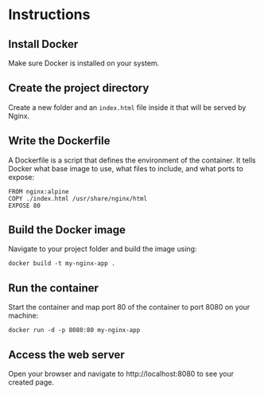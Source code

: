 # Instructions

## Install Docker
Make sure Docker is installed on your system.
## Create the project directory
Create a new folder and an `index.html` file inside it that will be served by Nginx.
## Write the Dockerfile
A Dockerfile is a script that defines the environment of the container. It tells Docker what base image to use, what files to include, and what ports to expose:
```
FROM nginx:alpine
COPY ./index.html /usr/share/nginx/html
EXPOSE 80
```
## Build the Docker image
Navigate to your project folder and build the image using:
```
docker build -t my-nginx-app .
```
## Run the container
Start the container and map port 80 of the container to port 8080 on your machine:

```
docker run -d -p 8080:80 my-nginx-app
```
## Access the web server
Open your browser and navigate to http://localhost:8080 to see your created page.